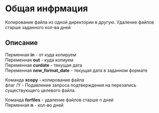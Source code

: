 # Общая инфрмация

Копирование файла из одной директории в другую.
Удаление файлов старше заданного кол-ва дней

## Описание

Перменная **in** - от куда копируем  
Переменная **out** - куда копиуем  
Переменная **curdate** - текущая дата  
Переменная **new_format_date** - текущая дата в заданном формате

Команда **xcopy** - копирование файла  
флаг /Y - Подавление запроса подтверждения на перезапись существующего целевого файла.

Команда **forfiles** - удаление файлов старше n дней  
Перменная **n** - кол-во дней
